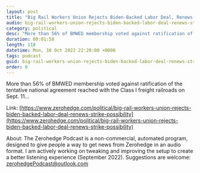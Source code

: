 ```yaml
---
layout: post
title: "Big Rail Workers Union Rejects Biden-Backed Labor Deal, Renews Strike Possibility"
audio: big-rail-workers-union-rejects-biden-backed-labor-deal-renews-strike-possibility-0
category: political
desc: "More than 56% of BMWED membership voted against ratification of the tentative national agreement reached with the Class I freight railroads on Sept. 11..."
duration: 00:01:58
length: 118
datetime: Mon, 10 Oct 2022 22:20:00 +0000
tags: podcast
guid: big-rail-workers-union-rejects-biden-backed-labor-deal-renews-strike-possibility-0
order: 0
---
```

More than 56% of BMWED membership voted against ratification of the tentative national agreement reached with the Class I freight railroads on Sept. 11...

Link: [https://www.zerohedge.com/political/big-rail-workers-union-rejects-biden-backed-labor-deal-renews-strike-possibility](https://www.zerohedge.com/political/big-rail-workers-union-rejects-biden-backed-labor-deal-renews-strike-possibility)

About: The Zerohedge Podcast is a non-commercial, automated program, designed to give people a way to get news from Zerohedge in an audio format.  I am actively working on tweaking and improving the setup to create a better listening experience (September 2022).  Suggestions are welcome: [zerohedgePodcast@outlook.com](mailto:zerohedgePodcast@outlook.com)